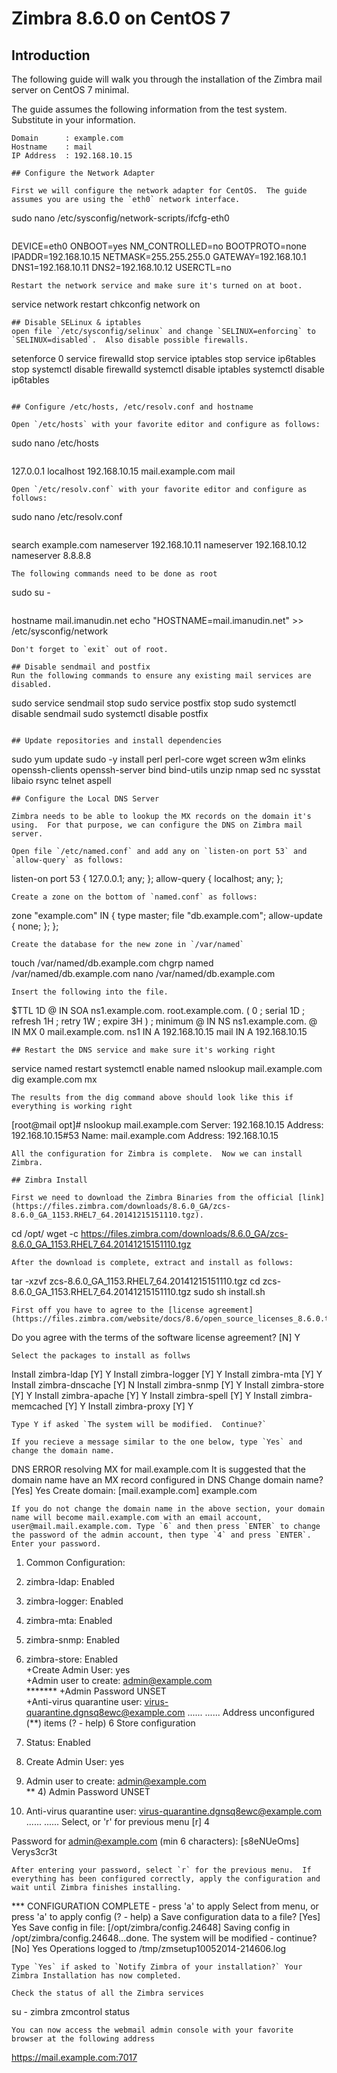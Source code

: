 # Zimbra 8.6.0 on CentOS 7

## Introduction
The following guide will walk you through the installation of the Zimbra mail server on CentOS 7 minimal.

The guide assumes the following information from the test system.  Substitute in your information.
```
Domain		: example.com
Hostname	: mail
IP Address	: 192.168.10.15

## Configure the Network Adapter

First we will configure the network adapter for CentOS.  The guide assumes you are using the `eth0` network interface.
```
sudo nano /etc/sysconfig/network-scripts/ifcfg-eth0
```
```
DEVICE=eth0
ONBOOT=yes
NM_CONTROLLED=no
BOOTPROTO=none
IPADDR=192.168.10.15
NETMASK=255.255.255.0
GATEWAY=192.168.10.1
DNS1=192.168.10.11
DNS2=192.168.10.12
USERCTL=no
```
Restart the network service and make sure it's turned on at boot.
```
service network restart
chkconfig network on
```
## Disable SELinux & iptables
open file `/etc/sysconfig/selinux` and change `SELINUX=enforcing` to `SELINUX=disabled`.  Also disable possible firewalls.
```
setenforce 0
service firewalld stop
service iptables stop
service ip6tables stop
systemctl disable firewalld
systemctl disable iptables
systemctl disable ip6tables
```

## Configure /etc/hosts, /etc/resolv.conf and hostname

Open `/etc/hosts` with your favorite editor and configure as follows:
```
sudo nano /etc/hosts
```
```
127.0.0.1     localhost
192.168.10.15 mail.example.com mail
```
Open `/etc/resolv.conf` with your favorite editor and configure as follows:
```
sudo nano /etc/resolv.conf
```
```
search example.com
nameserver 192.168.10.11
nameserver 192.168.10.12
nameserver 8.8.8.8
```
The following commands need to be done as root
```
sudo su -
```
```
hostname mail.imanudin.net
echo "HOSTNAME=mail.imanudin.net" &gt;&gt; /etc/sysconfig/network
```
Don't forget to `exit` out of root.

## Disable sendmail and postfix
Run the following commands to ensure any existing mail services are disabled.
```
sudo service sendmail stop
sudo service postfix stop
sudo systemctl disable sendmail
sudo systemctl disable postfix
```

## Update repositories and install dependencies
```
sudo yum update
sudo -y install perl perl-core wget screen w3m elinks openssh-clients openssh-server bind bind-utils unzip nmap sed nc sysstat libaio rsync telnet aspell
```
## Configure the Local DNS Server

Zimbra needs to be able to lookup the MX records on the domain it's using.  For that purpose, we can configure the DNS on Zimbra mail server.

Open file `/etc/named.conf` and add any on `listen-on port 53` and `allow-query` as follows:
```
listen-on port 53 { 127.0.0.1; any; };
allow-query     { localhost; any; };
```
Create a zone on the bottom of `named.conf` as follows:
```
zone "example.com" IN {
type master;
file "db.example.com";
allow-update { none; };
};
```
Create the database for the new zone in `/var/named`
```
touch /var/named/db.example.com
chgrp named /var/named/db.example.com
nano /var/named/db.example.com
```
Insert the following into the file.
```
$TTL 1D
@       IN SOA  ns1.example.com. root.example.com. (
                                        0       ; serial
                                        1D      ; refresh
                                        1H      ; retry
                                        1W      ; expire
                                        3H )    ; minimum
@       IN      NS      ns1.example.com.
@       IN      MX      0 mail.example.com.
ns1     IN      A       192.168.10.15
mail    IN      A       192.168.10.15
```
## Restart the DNS service and make sure it's working right
```
service named restart
systemctl enable named
nslookup mail.example.com
dig example.com mx
```
The results from the dig command above should look like this if everything is working right
```
[root@mail opt]# nslookup mail.example.com
Server:         192.168.10.15
Address:        192.168.10.15#53
Name: mail.example.com
Address: 192.168.10.15
```
All the configuration for Zimbra is complete.  Now we can install Zimbra.

## Zimbra Install

First we need to download the Zimbra Binaries from the official [link](https://files.zimbra.com/downloads/8.6.0_GA/zcs-8.6.0_GA_1153.RHEL7_64.20141215151110.tgz).
```
cd /opt/
wget -c https://files.zimbra.com/downloads/8.6.0_GA/zcs-8.6.0_GA_1153.RHEL7_64.20141215151110.tgz
```
After the download is complete, extract and install as follows:
```
tar -xzvf zcs-8.6.0_GA_1153.RHEL7_64.20141215151110.tgz
cd zcs-8.6.0_GA_1153.RHEL7_64.20141215151110.tgz
sudo sh install.sh
```
First off you have to agree to the [license agreement](https://files.zimbra.com/website/docs/8.6/open_source_licenses_8.6.0.txt).
```
Do you agree with the terms of the software license agreement? [N] Y
```
Select the packages to install as follws
```
Install zimbra-ldap [Y] Y
Install zimbra-logger [Y] Y
Install zimbra-mta [Y] Y
Install zimbra-dnscache [Y] N
Install zimbra-snmp [Y] Y
Install zimbra-store [Y] Y
Install zimbra-apache [Y] Y
Install zimbra-spell [Y] Y
Install zimbra-memcached [Y] Y
Install zimbra-proxy [Y] Y
```
Type Y if asked `The system will be modified.  Continue?`

If you recieve a message similar to the one below, type `Yes` and change the domain name.
```
DNS ERROR resolving MX for mail.example.com
It is suggested that the domain name have an MX record configured in DNS
Change domain name? [Yes] Yes
Create domain: [mail.example.com] example.com
```
If you do not change the domain name in the above section, your domain name will become mail.example.com with an email account, user@mail.mail.example.com. Type `6` and then press `ENTER` to change the password of the admin account, then type `4` and press `ENTER`. Enter your password.
````
 1) Common Configuration:                                                  
   2) zimbra-ldap:                             Enabled                       
   3) zimbra-logger:                           Enabled                       
   4) zimbra-mta:                              Enabled                       
   5) zimbra-snmp:                             Enabled                       
   6) zimbra-store:                            Enabled                       
        +Create Admin User:                    yes                           
        +Admin user to create:                 admin@example.com           
******* +Admin Password                        UNSET                         
        +Anti-virus quarantine user:           virus-quarantine.dgnsq8ewc@example.com
......
......
Address unconfigured (**) items  (? - help) 6
Store configuration

   1) Status:                                  Enabled                       
   2) Create Admin User:                       yes                           
   3) Admin user to create:                    admin@example.com           
** 4) Admin Password                           UNSET                         
   5) Anti-virus quarantine user:              virus-quarantine.dgnsq8ewc@example.com
......
......
Select, or 'r' for previous menu [r] 4

Password for admin@example.com (min 6 characters): [s8eNUeOms] Verys3cr3t
```
After entering your password, select `r` for the previous menu.  If everything has been configured correctly, apply the configuration and wait until Zimbra finishes installing.
```
*** CONFIGURATION COMPLETE - press 'a' to apply
Select from menu, or press 'a' to apply config (? - help) a
Save configuration data to a file? [Yes] Yes
Save config in file: [/opt/zimbra/config.24648] 
Saving config in /opt/zimbra/config.24648...done.
The system will be modified - continue? [No] Yes
Operations logged to /tmp/zmsetup10052014-214606.log
```
Type `Yes` if asked to `Notify Zimbra of your installation?` Your Zimbra Installation has now completed. 

Check the status of all the Zimbra services
```
su - zimbra
zmcontrol status
```
You can now access the webmail admin console with your favorite browser at the following address
```
https://mail.example.com:7017
```